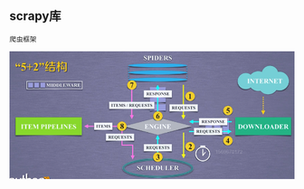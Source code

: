 ## scrapy库
	爬虫框架
![输入图片说明](/imgs/2024-07-14/FlOKGdsmur9IBtXp.png)

<!--stackedit_data:
eyJoaXN0b3J5IjpbLTExNDIzNTMxMywxMTUzOTMzNzgyLC0yMD
g4NzQ2NjEyXX0=
-->